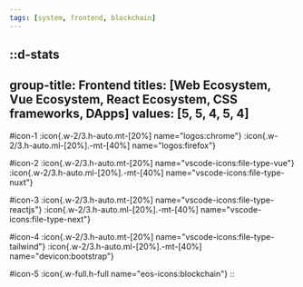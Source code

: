 ```yaml
---
tags: [system, frontend, blockchain]
---
```

::d-stats
---
group-title: Frontend
titles: [Web Ecosystem, Vue Ecosystem, React Ecosystem, CSS frameworks, DApps]
values: [5, 5, 4, 5, 4]
---
#icon-1
  :icon{.w-2/3.h-auto.mt-[20%] name="logos:chrome"}
  :icon{.w-2/3.h-auto.ml-[20%].-mt-[40%] name="logos:firefox"}

#icon-2
  :icon{.w-2/3.h-auto.mt-[20%] name="vscode-icons:file-type-vue"}
  :icon{.w-2/3.h-auto.ml-[20%].-mt-[40%] name="vscode-icons:file-type-nuxt"}

#icon-3
  :icon{.w-2/3.h-auto.mt-[20%] name="vscode-icons:file-type-reactjs"}
  :icon{.w-2/3.h-auto.ml-[20%].-mt-[40%] name="vscode-icons:file-type-next"}

#icon-4
  :icon{.w-2/3.h-auto.mt-[20%] name="vscode-icons:file-type-tailwind"}
  :icon{.w-2/3.h-auto.ml-[20%].-mt-[40%] name="devicon:bootstrap"}

#icon-5
  :icon{.w-full.h-full name="eos-icons:blockchain"}
::